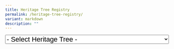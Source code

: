 ```yaml
---
title: Heritage Tree Registry
permalink: /heritage-tree-registry/
variant: markdown
description: ""
---
```

<select style="font-size: 22px" id="heritagetrees" name="heritagetrees">
	<option value="javascript:void(0)" selected="selected">- Select Heritage Tree -</option>
	<option value="/gardens-parks-and-nature/heritage-trees/ht-2016-281">Adina eurhyncha (HT 2016-281)</option>
	<option value="/gardens-parks-and-nature/heritage-trees/ht-2003-97">African Butter Tree (HT 2003-97)</option>
	<option value="/gardens-parks-and-nature/heritage-trees/ht-2012-186">Albizia niopoides var. niopoides (HT 2012-186)</option>
	<option value="/gardens-parks-and-nature/heritage-trees/ht-2012-190">Andiroba (HT 2012-190)</option>
	<option value="/gardens-parks-and-nature/heritage-trees/ht-2001-03">Angsana (HT 2001-03)</option>
	<option value="/gardens-parks-and-nature/heritage-trees/ht-2003-100">Angsana (HT 2003-100)</option>
	<option value="/gardens-parks-and-nature/heritage-trees/ht-2003-101">Angsana (HT 2003-101)</option>
	<option value="/gardens-parks-and-nature/heritage-trees/ht-2003-102">Angsana (HT 2003-102)</option>
	<option value="/gardens-parks-and-nature/heritage-trees/ht-2003-103">Angsana (HT 2003-103)</option>
	<option value="/gardens-parks-and-nature/heritage-trees/ht-2003-98">Angsana (HT 2003-98)</option>
	<option value="/gardens-parks-and-nature/heritage-trees/ht-2003-99">Angsana (HT 2003-99)</option>
	<option value="/gardens-parks-and-nature/heritage-trees/ht-2007-158">Angsana (HT 2007-158)</option>
	<option value="/gardens-parks-and-nature/heritage-trees/ht-2007-159">Angsana (HT 2007-159)</option>
	<option value="/gardens-parks-and-nature/heritage-trees/ht-2015-247">Bangkal (HT 2015-247)</option>
	<option value="/gardens-parks-and-nature/heritage-trees/ht-2016-283">Baobab (HT 2016-283)</option>
	<option value="/gardens-parks-and-nature/heritage-trees/ht-2017-291">Belinjau (HT 2017-291)</option>
	<option value="/gardens-parks-and-nature/heritage-trees/ht-2003-86">Binjai (HT 2003-86)</option>
	<option value="/gardens-parks-and-nature/heritage-trees/ht-2003-87">Binjai (HT 2003-87)</option>
	<option value="/gardens-parks-and-nature/heritage-trees/ht-2003-88">Binjai (HT 2003-88)</option>
	<option value="/gardens-parks-and-nature/heritage-trees/ht-2003-89">Binjai (HT 2003-89)</option>
	<option value="/gardens-parks-and-nature/heritage-trees/ht-2001-18">Bodhi Tree (HT 2001-18)</option>
	<option value="/gardens-parks-and-nature/heritage-trees/ht-2003-69">Bodhi Tree (HT 2003-69)</option>
	<option value="/gardens-parks-and-nature/heritage-trees/ht-2003-70">Bodhi Tree (HT 2003-70)</option>
	<option value="/gardens-parks-and-nature/heritage-trees/ht-2007-156">Bodhi Tree (HT 2007-156)</option>
	<option value="/gardens-parks-and-nature/heritage-trees/ht-2014-225">Bodhi Tree (HT 2014-225)</option>
	<option value="/gardens-parks-and-nature/heritage-trees/ht-2003-118">Broad-leafed Mahogany (HT 2003-118)</option>
	<option value="/gardens-parks-and-nature/heritage-trees/ht-2003-119">Broad-leafed Mahogany (HT 2003-119)</option>
	<option value="/gardens-parks-and-nature/heritage-trees/ht-2003-120">Broad-leafed Mahogany (HT 2003-120)</option>
	<option value="/gardens-parks-and-nature/heritage-trees/2003121">Broad-leafed Mahogany (HT 2003-121)</option>
	<option value="/gardens-parks-and-nature/heritage-trees/ht-2003-129">Broad-leafed Mahogany (HT 2003-129)</option>
	<option value="/gardens-parks-and-nature/heritage-trees/ht-2005-146">Broad-leafed Mahogany (HT 2005-146)</option>
	<option value="/gardens-parks-and-nature/heritage-trees/ht-2005-149">Broad-leafed Mahogany (HT 2005-149)</option>
	<option value="/gardens-parks-and-nature/heritage-trees/ht-2016-276">Broad-leafed Mahogany (HT 2016-276)</option>
	<option value="/gardens-parks-and-nature/heritage-trees/ht-2017-286">Broad-leafed Mahogany (HT 2017-286)</option>
	<option value="/gardens-parks-and-nature/heritage-trees/ht-2010-177">Brown Woolly Fig (HT 2010-177)</option>
	<option value="/gardens-parks-and-nature/heritage-trees/ht-2010-178">Brown Woolly Fig (HT 2010-178)</option>
	<option value="/gardens-parks-and-nature/heritage-trees/ht-2010-179">Brown Woolly Fig (HT 2010-179)</option>
	<option value="/gardens-parks-and-nature/heritage-trees/ht-2010-180">Brown Woolly Fig (HT 2010-180)</option>
	<option value="/gardens-parks-and-nature/heritage-trees/ht-2009-174">Burmese Banyan (HT 2009-174)</option>
	<option value="/gardens-parks-and-nature/heritage-trees/ht-2011-184">Burmese Banyan (HT 2011-184)</option>
	<option value="/gardens-parks-and-nature/heritage-trees/ht-2014-230">Cannon Ball Tree (HT 2014-230)</option>
	<option value="/gardens-parks-and-nature/heritage-trees/ht-2017-289">Cannon Ball Tree (HT 2017-289)</option>
	<option value="/gardens-parks-and-nature/heritage-trees/ht-2015-246">Chengal Pasir (HT 2015-246)</option>
	<option value="/gardens-parks-and-nature/heritage-trees/ht-2013-211">Chinese Laurel (HT 2013-211)</option>
	<option value="/gardens-parks-and-nature/heritage-trees/ht-2018-299">Chinese Olive (HT 2018-299)</option>
	<option value="/gardens-parks-and-nature/heritage-trees/ht-2018-292">Chittagong Wood (HT 2018-292)</option>
	<option value="/gardens-parks-and-nature/heritage-trees/ht-2014-229">Cola Tree / Giant Cola (HT 2014-229)</option>
	<option value="/gardens-parks-and-nature/heritage-trees/ht-2013-205">Collared Fig (HT 2013-205)</option>
	<option value="/gardens-parks-and-nature/heritage-trees/ht-2003-35">Common Pulai (HT 2003-35)</option>
	<option value="/gardens-parks-and-nature/heritage-trees/ht-2003-36">Common Pulai (HT 2003-36)</option>
	<option value="/gardens-parks-and-nature/heritage-trees/ht-2003-37">Common Pulai (HT 2003-37)</option>
	<option value="/gardens-parks-and-nature/heritage-trees/ht-2003-39">Common Pulai (HT 2003-39)</option>
	<option value="/gardens-parks-and-nature/heritage-trees/ht-2003-40">Common Pulai (HT 2003-40)</option>
	<option value="/gardens-parks-and-nature/heritage-trees/ht-2005-130">Common Pulai (HT 2005-130)</option>
	<option value="/gardens-parks-and-nature/heritage-trees/ht-2007-173">Common Pulai (HT 2007-173)</option>
	<option value="/gardens-parks-and-nature/heritage-trees/ht-2012-187">Common Pulai (HT 2012-187)</option>
	<option value="/gardens-parks-and-nature/heritage-trees/ht-2012-188">Common Pulai (HT 2012-188)</option>
	<option value="/gardens-parks-and-nature/heritage-trees/ht-2014-222">Common Pulai (HT 2014-222)</option>
	<option value="/gardens-parks-and-nature/heritage-trees/ht-2022-320">Common Pulai (HT 2022-320)</option>
	<option value="/gardens-parks-and-nature/heritage-trees/ht-2003-113">Damar Hitam Gajah (HT 2003-113)</option>
	<option value="/gardens-parks-and-nature/heritage-trees/ht-2020-317">Derum (HT 2020-317)</option>
	<option value="/gardens-parks-and-nature/heritage-trees/ht-2018-293">Derum Selunchor (HT 2018-293)</option>
	<option value="/gardens-parks-and-nature/heritage-trees/ht-2007-154">Durian (HT 2007-154)</option>
	<option value="/gardens-parks-and-nature/heritage-trees/ht-2001-11">Earpod Tree (HT 2001-11)</option>
	<option value="/gardens-parks-and-nature/heritage-trees/ht-2003-71">Ficus stricta (HT 2003-71)</option>
	<option value="/gardens-parks-and-nature/heritage-trees/ht-2003-72">Ficus stricta (HT 2003-72)</option>
	<option value="/gardens-parks-and-nature/heritage-trees/ht-2003-73">Ficus stricta (HT 2003-73)</option>
	<option value="/gardens-parks-and-nature/heritage-trees/ht-2013-206">Ficus stricta (HT 2013-206)</option>
	<option value="/gardens-parks-and-nature/heritage-trees/ht-2013-207">Ficus stricta (HT 2013-207)</option>
	<option value="/gardens-parks-and-nature/heritage-trees/ht-2016-282">Hazel Sterculia (HT 2016-282)</option>
	<option value="/gardens-parks-and-nature/heritage-trees/ht-2019-307">Hazel Sterculia (HT 2019-307)</option>
	<option value="/gardens-parks-and-nature/heritage-trees/ht-2003-90">Horse Mango (HT 2003-90)</option>
	<option value="/gardens-parks-and-nature/heritage-trees/ht-2014-227">Horse Mango (HT 2014-227)</option>
	<option value="/gardens-parks-and-nature/heritage-trees/ht-2003-52">Inai Inai (HT 2003-52)</option>
	<option value="/gardens-parks-and-nature/heritage-trees/ht-2013-204">Indian Banyan (HT 2013-204)</option>
	<option value="/gardens-parks-and-nature/heritage-trees/ht-2010-181">Indian Rubber Tree (HT 2010-181)</option>
	<option value="/gardens-parks-and-nature/heritage-trees/ht-2012-203">Indian Rubber Tree (HT 2012-203)</option>
	<option value="/gardens-parks-and-nature/heritage-trees/ht-2012-191">Jamuju (HT 2012-191)</option>
	<option value="/gardens-parks-and-nature/heritage-trees/ht-2003-124">Jelawai Jaha (HT 2003-124)</option>
	<option value="/gardens-parks-and-nature/heritage-trees/ht-2022-322">Jelawai Jaha (HT 2022-322)</option>
	<option value="/gardens-parks-and-nature/heritage-trees/ht-2001-25">Jelawi Jaha (HT 2001-25)</option>
	<option value="/gardens-parks-and-nature/heritage-trees/ht-2003-125">Jelawi Jaha (HT 2003-125)</option>
	<option value="/gardens-parks-and-nature/heritage-trees/ht-2015-239">Jelutong (HT 2015-239)</option>
	<option value="/gardens-parks-and-nature/heritage-trees/ht-2003-62">Johor Fig (HT 2003-62)</option>
	<option value="/gardens-parks-and-nature/heritage-trees/ht-2003-64">Johor Fig (HT 2003-64)</option>
	<option value="/gardens-parks-and-nature/heritage-trees/ht-2003-65">Johor Fig (HT 2003-65)</option>
	<option value="/gardens-parks-and-nature/heritage-trees/ht-2003-67">Johor Fig (HT 2003-67)</option>
	<option value="/gardens-parks-and-nature/heritage-trees/ht-2005-137">Johor Fig (HT 2005-137)</option>
	<option value="/gardens-parks-and-nature/heritage-trees/ht-2005-66">Johor Fig (HT 2005-66)</option>
	<option value="/gardens-parks-and-nature/heritage-trees/ht-2007-155">Johor Fig (HT 2007-155)</option>
	<option value="/gardens-parks-and-nature/heritage-trees/ht-2012-195">Johor Fig (HT 2012-195)</option>
	<option value="/gardens-parks-and-nature/heritage-trees/ht-2019-303">Johor Fig (HT 2019-303)</option>
	<option value="/gardens-parks-and-nature/heritage-trees/ht-2001-01">Kapok (HT 2001-01)</option>
	<option value="/gardens-parks-and-nature/heritage-trees/ht-2005-134">Kapok (HT 2005-134)</option>
	<option value="/gardens-parks-and-nature/heritage-trees/ht-2007-152">Kapok (HT 2007-152)</option>
	<option value="/gardens-parks-and-nature/heritage-trees/ht-2007-153">Kapok (HT 2007-153)</option>
	<option value="/gardens-parks-and-nature/heritage-trees/ht-2008-166">Kapok (HT 2008-166)</option>
	<option value="/gardens-parks-and-nature/heritage-trees/ht-2008-167">Kapok (HT 2008-167)</option>
	<option value="/gardens-parks-and-nature/heritage-trees/ht-2008-171">Kapok (HT 2008-171)</option>
	<option value="/gardens-parks-and-nature/heritage-trees/ht-2015-236">Kapok (HT 2015-236)</option>
	<option value="/gardens-parks-and-nature/heritage-trees/ht-2020-308">Kapok (HT 2020-308)</option>
	<option value="/gardens-parks-and-nature/heritage-trees/ht-2012-192">Kapur (HT 2012-192)</option>
	<option value="/gardens-parks-and-nature/heritage-trees/ht-2012-193">Kapur (HT 2012-193)</option>
	<option value="/gardens-parks-and-nature/heritage-trees/ht-2012-194">Kapur (HT 2012-194)</option>
	<option value="/gardens-parks-and-nature/heritage-trees/ht-2013-208">Kayu Pontianak (HT 2013-208)</option>
	<option value="/gardens-parks-and-nature/heritage-trees/ht-2003-128">Kelat Hitam (HT 2003-128)</option>
	<option value="/gardens-parks-and-nature/heritage-trees/ht-2015-243">Kempas (HT 2015-243)</option>
	<option value="/gardens-parks-and-nature/heritage-trees/ht-2016-280">Kempas (HT 2016-280)</option>
	<option value="/gardens-parks-and-nature/heritage-trees/ht-2020-311">Kempas (HT 2020-311)</option>
	<option value="/gardens-parks-and-nature/heritage-trees/ht-2014-232">Kepayang (HT 2014-232)</option>
	<option value="/gardens-parks-and-nature/heritage-trees/ht-2003-49">Keruing Kerut (HT 2003-49)</option>
	<option value="/gardens-parks-and-nature/heritage-trees/ht-2003-126">Leban (HT 2003-126)</option>
	<option value="/gardens-parks-and-nature/heritage-trees/ht-2017-287">Leopard Tree (HT 2017-287)</option>
	<option value="/gardens-parks-and-nature/heritage-trees/ht-2018-298">Leopard Tree (HT 2018-298)</option>
	<option value="/gardens-parks-and-nature/heritage-trees/ht-2018-297">Longan (HT 2018-297)</option>
	<option value="/gardens-parks-and-nature/heritage-trees/ht-2001-02">Lychee (HT 2001-02)</option>
	<option value="/gardens-parks-and-nature/heritage-trees/ht-2001-04">Madras Thorn (HT 2001-04)</option>
	<option value="/gardens-parks-and-nature/heritage-trees/ht-2001-05">Madras Thorn (HT 2001-05)</option>
	<option value="/gardens-parks-and-nature/heritage-trees/ht-2001-06">Madras Thorn (HT 2001-06)</option>
	<option value="/gardens-parks-and-nature/heritage-trees/ht-2001-07">Madras Thorn (HT 2001-07)</option>
	<option value="/gardens-parks-and-nature/heritage-trees/ht-2008-164">Madras Thorn (HT 2008-164)</option>
	<option value="/gardens-parks-and-nature/heritage-trees/ht-2016-275">Madras Thorn (HT 2016-275)</option>
	<option value="/gardens-parks-and-nature/heritage-trees/ht-2016-274">Mango (HT 2016-274)</option>
	<option value="/gardens-parks-and-nature/heritage-trees/ht-2017-285">Mango (HT 2017-285)</option>
	<option value="/gardens-parks-and-nature/heritage-trees/ht-2020-312">Mango (HT 2020-312)</option>
	<option value="/gardens-parks-and-nature/heritage-trees/ht-2021-319">Mango (HT 2021-319)</option>
	<option value="/gardens-parks-and-nature/heritage-trees/ht-2014-226">Margaritaria indica (HT 2014-226)</option>
	<option value="/gardens-parks-and-nature/heritage-trees/ht-2010-183">Marsh Pulai (HT 2010-183)</option>
	<option value="/gardens-parks-and-nature/heritage-trees/ht-2005-139">Medang (HT 2005-139)</option>
	<option value="/gardens-parks-and-nature/heritage-trees/ht-2012-196">Mengkulang (HT 2012-196)</option>
	<option value="/gardens-parks-and-nature/heritage-trees/ht-2013-210">Mentulang Daun Lebar (HT 2013-210)</option>
	<option value="/gardens-parks-and-nature/heritage-trees/ht-2001-30">Merbatu (HT 2001-30)</option>
	<option value="/gardens-parks-and-nature/heritage-trees/ht-2001-31">Merbatu (HT 2001-31)</option>
	<option value="/gardens-parks-and-nature/heritage-trees/ht-2003-53">Mindanao Gum (HT 2003-53)</option>
	<option value="/gardens-parks-and-nature/heritage-trees/ht-2018-296">Mock Lime (HT 2018-296)</option>
	<option value="/gardens-parks-and-nature/heritage-trees/ht-2019-305">Mock Lime (HT 2019-305)</option>
	<option value="/gardens-parks-and-nature/heritage-trees/ht-2011-185">Monkey Pot Tree (HT 2011-185)</option>
	<option value="/gardens-parks-and-nature/heritage-trees/ht-2013-214">Monkey Pot Tree (HT 2013-214)</option>
	<option value="/gardens-parks-and-nature/heritage-trees/ht-2013-215">Monkey Pot Tree (HT 2013-215)</option>
	<option value="/gardens-parks-and-nature/heritage-trees/ht-2012-201">Mountain Teak (HT 2012-201)</option>
	<option value="/gardens-parks-and-nature/heritage-trees/ht-2019-300">Neem Tree (HT 2019-300)</option>
	<option value="/gardens-parks-and-nature/heritage-trees/ht-2015-245">Nemesu (HT 2015-245)</option>
	<option value="/gardens-parks-and-nature/heritage-trees/ht-2023-325">Neram (HT 2023-325)</option>
	<option value="/gardens-parks-and-nature/heritage-trees/ht-2015-271">Nutmeg Tree (HT 2015-271)</option>
	<option value="/gardens-parks-and-nature/heritage-trees/ht-2015-272">Nutmeg Tree (HT 2015-272)</option>
	<option value="/gardens-parks-and-nature/heritage-trees/ht-2003-94">Nyatoh Puteh (HT 2003-94)</option>
	<option value="/gardens-parks-and-nature/heritage-trees/ht-2012-198">Nyatoh Puteh (HT 2012-198)</option>
	<option value="/gardens-parks-and-nature/heritage-trees/ht-2013-216">Nyatoh Puteh (HT 2013-216)</option>
	<option value="/gardens-parks-and-nature/heritage-trees/ht-2010-176">Ordeal Tree (HT 2010-176)</option>
	<option value="/gardens-parks-and-nature/heritage-trees/ht-2019-301">Ordeal Tree (HT 2019-301)</option>
	<option value="/gardens-parks-and-nature/heritage-trees/ht-2018-294">Para Rubber (HT 2018-294)</option>
	<option value="/gardens-parks-and-nature/heritage-trees/ht-2015-240">Pauh Damar (HT 2015-240)</option>
	<option value="/gardens-parks-and-nature/heritage-trees/ht-2001-20">Penaga Laut (HT 2001-20)</option>
	<option value="/gardens-parks-and-nature/heritage-trees/ht-2003-46">Penaga Laut (HT 2003-46)</option>
	<option value="/gardens-parks-and-nature/heritage-trees/ht-2003-48">Penaga Laut (HT 2003-48)</option>
	<option value="/gardens-parks-and-nature/heritage-trees/ht-2021-318">Penaga Laut (HT 2021-318)</option>
	<option value="/gardens-parks-and-nature/heritage-trees/ht-2007-162">Perepat (HT 2007-162)</option>
	<option value="/gardens-parks-and-nature/heritage-trees/ht-2007-163">Perepat (HT 2007-163)</option>
	<option value="/gardens-parks-and-nature/heritage-trees/ht-2003-95">Petai (HT 2003-95)</option>
	<option value="/gardens-parks-and-nature/heritage-trees/ht-2001-17">Petai Kerayong (HT 2001-17)</option>
	<option value="/gardens-parks-and-nature/heritage-trees/ht-2005-141">Petai Kerayong (HT 2005-141)</option>
	<option value="/gardens-parks-and-nature/heritage-trees/ht-2012-197">Pianggu (HT 2012-197)</option>
	<option value="/gardens-parks-and-nature/heritage-trees/ht-2020-309">Pink Mempat (HT 2020-309)</option>
	<option value="/gardens-parks-and-nature/heritage-trees/ht-2022-321">Pink Mempat (HT 2022-321)</option>
	<option value="/gardens-parks-and-nature/heritage-trees/ht-2012-189">Putat Laut (HT 2012-189)</option>
	<option value="/gardens-parks-and-nature/heritage-trees/ht-2001-08">Rain Tree (HT 2001-08)</option>
	<option value="/gardens-parks-and-nature/heritage-trees/ht-2001-27">Rain Tree (HT 2001-27)</option>
	<option value="/gardens-parks-and-nature/heritage-trees/ht-2003-106">Rain Tree (HT 2003-106)</option>
	<option value="/gardens-parks-and-nature/heritage-trees/ht-2003-107">Rain Tree (HT 2003-107)</option>
	<option value="/gardens-parks-and-nature/heritage-trees/ht-2003-108">Rain Tree (HT 2003-108)</option>
	<option value="/gardens-parks-and-nature/heritage-trees/ht-2003-109">Rain Tree (HT 2003-109)</option>
	<option value="/gardens-parks-and-nature/heritage-trees/ht-2003-110">Rain Tree (HT 2003-110)</option>
	<option value="/gardens-parks-and-nature/heritage-trees/ht-2003-111">Rain Tree (HT 2003-111)</option>
	<option value="/gardens-parks-and-nature/heritage-trees/ht-2005-144">Rain Tree (HT 2005-144)</option>
	<option value="/gardens-parks-and-nature/heritage-trees/ht-2005-145">Rain Tree (HT 2005-145)</option>
	<option value="/gardens-parks-and-nature/heritage-trees/ht-2007-160">Rain Tree (HT 2007-160)</option>
	<option value="/gardens-parks-and-nature/heritage-trees/ht-2007-161">Rain Tree (HT 2007-161)</option>
	<option value="/gardens-parks-and-nature/heritage-trees/ht-2008-169">Rain Tree (HT 2008-169)</option>
	<option value="/gardens-parks-and-nature/heritage-trees/ht-2009-175">Rain Tree (HT 2009-175)</option>
	<option value="/gardens-parks-and-nature/heritage-trees/ht-2014-228">Rain Tree (HT 2014-228)</option>
	<option value="/gardens-parks-and-nature/heritage-trees/ht-2015-248">Rain Tree (HT 2015-248)</option>
	<option value="/gardens-parks-and-nature/heritage-trees/ht-2015-249">Rain Tree (HT 2015-249)</option>
	<option value="/gardens-parks-and-nature/heritage-trees/ht-2015-250">Rain Tree (HT 2015-250)</option>
	<option value="/gardens-parks-and-nature/heritage-trees/ht-2015-251">Rain Tree (HT 2015-251)</option>
	<option value="/gardens-parks-and-nature/heritage-trees/ht-2015-252">Rain Tree (HT 2015-252)</option>
	<option value="/gardens-parks-and-nature/heritage-trees/ht-2015-253">Rain Tree (HT 2015-253)</option>
	<option value="/gardens-parks-and-nature/heritage-trees/ht-2015-254">Rain Tree (HT 2015-254)</option>
	<option value="/gardens-parks-and-nature/heritage-trees/ht-2015-255">Rain Tree (HT 2015-255)</option>
	<option value="/gardens-parks-and-nature/heritage-trees/ht-2015-256">Rain Tree (HT 2015-256)</option>
	<option value="/gardens-parks-and-nature/heritage-trees/ht-2015-257">Rain Tree (HT 2015-257)</option>
	<option value="/gardens-parks-and-nature/heritage-trees/ht-2015-258">Rain Tree (HT 2015-258)</option>
	<option value="/gardens-parks-and-nature/heritage-trees/ht-2015-259">Rain Tree (HT 2015-259)</option>
	<option value="/gardens-parks-and-nature/heritage-trees/ht-2015-261">Rain Tree (HT 2015-261)</option>
	<option value="/gardens-parks-and-nature/heritage-trees/ht-2015-263">Rain Tree (HT 2015-263)</option>
	<option value="/gardens-parks-and-nature/heritage-trees/ht-2015-264">Rain Tree (HT 2015-264)</option>
	<option value="/gardens-parks-and-nature/heritage-trees/ht-2015-265">Rain Tree (HT 2015-265)</option>
	<option value="/gardens-parks-and-nature/heritage-trees/ht-2015-266">Rain Tree (HT 2015-266)</option>
	<option value="/gardens-parks-and-nature/heritage-trees/ht-2015-267">Rain Tree (HT 2015-267)</option>
	<option value="/gardens-parks-and-nature/heritage-trees/ht-2015-269">Rain Tree (HT 2015-269)</option>
	<option value="/gardens-parks-and-nature/heritage-trees/ht-2015-270">Rain Tree (HT 2015-270)</option>
	<option value="/gardens-parks-and-nature/heritage-trees/ht-2023-324">Red Flowered Malayan Spindle Tree (HT 2023-324)</option>
	<option value="/gardens-parks-and-nature/heritage-trees/ht-2001-14">Red Mahogany (HT 2001-14)</option>
	<option value="/gardens-parks-and-nature/heritage-trees/ht-2001-15">Red Mahogany (HT 2001-15)</option>
	<option value="/gardens-parks-and-nature/heritage-trees/ht-2001-16">Red Mahogany (HT 2001-16)</option>
	<option value="/gardens-parks-and-nature/heritage-trees/ht-2010-182">Red Mahogany (HT 2010-182)</option>
	<option value="/gardens-parks-and-nature/heritage-trees/ht-2003-44">Red-flowered Malayan Spindle tree (HT 2003-44)</option>
	<option value="/gardens-parks-and-nature/heritage-trees/ht-2023-323">Saga Daun Tajam (HT 2023-323)</option>
	<option value="/gardens-parks-and-nature/heritage-trees/ht-2001-19">Saga, Red Bead Tree (HT 2001-19)</option>
	<option value="/gardens-parks-and-nature/heritage-trees/ht-2013-213">Sausage Tree (HT 2013-213)</option>
	<option value="/gardens-parks-and-nature/heritage-trees/ht-2017-290">Sea Almond (HT 2017-290)</option>
	<option value="/gardens-parks-and-nature/heritage-trees/ht-2020-316">Sea Almond (HT 2020-316)</option>
	<option value="/gardens-parks-and-nature/heritage-trees/ht-2003-74">Sea Fig (HT 2003-74)</option>
	<option value="/gardens-parks-and-nature/heritage-trees/ht-2003-75">Sea Fig (HT 2003-75)</option>
	<option value="/gardens-parks-and-nature/heritage-trees/ht-2003-76">Sea Fig (HT 2003-76)</option>
	<option value="/gardens-parks-and-nature/heritage-trees/ht-2003-77">Sea Fig (HT 2003-77)</option>
	<option value="/gardens-parks-and-nature/heritage-trees/ht-2003-78">Sea Fig (HT 2003-78)</option>
	<option value="/gardens-parks-and-nature/heritage-trees/ht-2003-79">Sea Fig (HT 2003-79)</option>
	<option value="/gardens-parks-and-nature/heritage-trees/ht-2008-168">Sea Fig (HT 2008-168)</option>
	<option value="/gardens-parks-and-nature/heritage-trees/ht-2016-284">Sea Fig (HT 2016-284)</option>
	<option value="/gardens-parks-and-nature/heritage-trees/ht-2017-288">Sea Teak (HT 2017-288)</option>
	<option value="/gardens-parks-and-nature/heritage-trees/ht-2003-81">Seashore Mangosteen (HT 2003-81)</option>
	<option value="/gardens-parks-and-nature/heritage-trees/ht-2020-314">Selembat (HT 2020-314)</option>
	<option value="/gardens-parks-and-nature/heritage-trees/ht-2013-212">Senegal Mahogany (HT 2013-212)</option>
	<option value="/gardens-parks-and-nature/heritage-trees/ht-2020-313">Sentul (HT 2020-313)</option>
	<option value="/gardens-parks-and-nature/heritage-trees/ht-2003-115">Sindora × changiensis (HT 2003-115)</option>
	<option value="/gardens-parks-and-nature/heritage-trees/ht-2013-219">Snake Tree (HT 2013-219)</option>
	<option value="/gardens-parks-and-nature/heritage-trees/ht-2003-45">Sparrows' Mango (HT 2003-45)</option>
	<option value="/gardens-parks-and-nature/heritage-trees/ht-2014-221">Stem-fruited Fig (HT 2014-221)</option>
	<option value="/gardens-parks-and-nature/heritage-trees/ht-2019-302">Stem-fruited Fig (HT 2019-302)</option>
	<option value="/gardens-parks-and-nature/heritage-trees/ht-2005-138">Tahiti Chestnut (HT 2005-138)</option>
	<option value="/gardens-parks-and-nature/heritage-trees/ht-2014-224">Tamalan Tree (HT 2014-224)</option>
	<option value="/gardens-parks-and-nature/heritage-trees/ht-2001-28">Tamarind (HT 2001-28)</option>
	<option value="/gardens-parks-and-nature/heritage-trees/ht-2008-170">Tamarind (HT 2008-170)</option>
	<option value="/gardens-parks-and-nature/heritage-trees/ht-2018-295">Tamarind (HT 2018-295)</option>
	<option value="/gardens-parks-and-nature/heritage-trees/ht-2003-93">Tanjong Tree (HT 2003-93)</option>
	<option value="/gardens-parks-and-nature/heritage-trees/ht-2019-304">Tanjong Tree (HT 2019-304)</option>
	<option value="/gardens-parks-and-nature/heritage-trees/ht-2014-234">Teak (HT 2014-234)</option>
	<option value="/gardens-parks-and-nature/heritage-trees/ht-2013-218">Temak (HT 2013-218)</option>
	<option value="/gardens-parks-and-nature/heritage-trees/ht-2001-26">Tembusu (HT 2001-26)</option>
	<option value="/gardens-parks-and-nature/heritage-trees/ht-2003-54">Tembusu (HT 2003-54)</option>
	<option value="/gardens-parks-and-nature/heritage-trees/ht-2003-55">Tembusu (HT 2003-55)</option>
	<option value="/gardens-parks-and-nature/heritage-trees/ht-2003-57">Tembusu (HT 2003-57)</option>
	<option value="/gardens-parks-and-nature/heritage-trees/ht-2003-58">Tembusu (HT 2003-58)</option>
	<option value="/gardens-parks-and-nature/heritage-trees/ht-2003-59">Tembusu (HT 2003-59)</option>
	<option value="/gardens-parks-and-nature/heritage-trees/ht-2003-60">Tembusu (HT 2003-60)</option>
	<option value="/gardens-parks-and-nature/heritage-trees/ht-2003-61">Tembusu (HT 2003-61)</option>
	<option value="/gardens-parks-and-nature/heritage-trees/ht-2003-116">Tempinis  (HT 2003-116)</option>
	<option value="/gardens-parks-and-nature/heritage-trees/ht-2003-117">Tempinis  (HT 2003-117)</option>
	<option value="/gardens-parks-and-nature/heritage-trees/ht-2001-12">Terap (HT 2001-12)</option>
	<option value="/gardens-parks-and-nature/heritage-trees/ht-2014-223">Terap (HT 2014-223)</option>
	<option value="/gardens-parks-and-nature/heritage-trees/ht-2015-235">Terap (HT 2015-235)</option>
	<option value="/gardens-parks-and-nature/heritage-trees/ht-2016-279">Terap (HT 2016-279)</option>
	<option value="/gardens-parks-and-nature/heritage-trees/ht-2023-326">Thai Bungor (HT 2023-326)</option>
	<option value="/gardens-parks-and-nature/heritage-trees/ht-2001-22">Tulang Daing (HT 2001-22)</option>
	<option value="/gardens-parks-and-nature/heritage-trees/ht-2003-84">West Indian Locust Tree (HT 2003-84)</option>
	<option value="/gardens-parks-and-nature/heritage-trees/ht-2014-231">West Indian Locust Tree (HT 2014-231)</option>
	<option value="/gardens-parks-and-nature/heritage-trees/ht-2015-241">West Indian Mahogany (HT 2015-241)</option>
	<option value="/gardens-parks-and-nature/heritage-trees/ht-2003-80">White Fig (HT 2003-80)</option>
	<option value="/gardens-parks-and-nature/heritage-trees/ht-2005-142">Yellow Flame (HT 2005-142)</option>
	<option value="/gardens-parks-and-nature/heritage-trees/ht-2019-306">Yellow Flame (HT 2019-306)</option>
</select>
